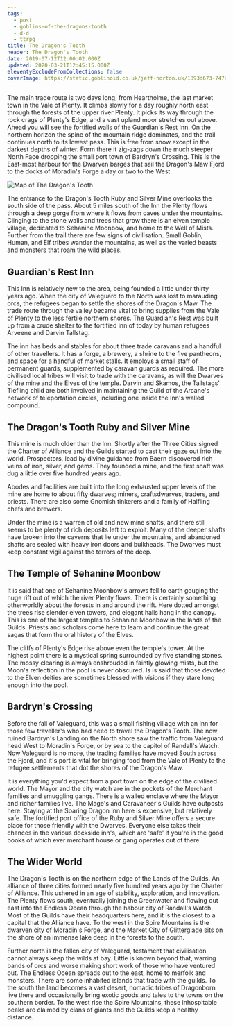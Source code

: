 ```yaml
---
tags:
  - post
  - goblins-of-the-dragons-tooth
  - d-d
  - ttrpg
title: The Dragon's Tooth
header: The Dragon's Tooth
date: 2019-07-12T12:00:02.000Z
updated: 2020-03-21T12:45:15.000Z
eleventyExcludeFromCollections: false
coverImage: https://static.goblinoid.co.uk/jeff-horton.uk/1893d673-747a-4224-bffc-66e412ab953d.png
---
```

The main trade route is two days long, from Heartholme, the last market town in the Vale of Plenty. It climbs slowly for
a day roughly north east through the forests of the upper river Plenty. It picks its way through the rock crags of
Plenty's Edge, and a vast upland moor stretches out above. Ahead you will see the fortified walls of the Guardian's Rest
Inn. On the northern horizon the spine of the mountain ridge dominates, and the trail continues north to its lowest
pass. This is free from snow except in the darkest depths of winter. Form there it zig-zags down the much steeper North
Face dropping the small port town of Bardryn's Crossing. This is the East-most harbour for the Dwarven barges that sail
the Dragon's Maw Fjord to the docks of Moradin's Forge a day or two to the West.

![Map of The Dragon's Tooth](https://static.goblinoid.co.uk/jeff-horton.uk/4fe473ca-f319-49e6-8c82-8811b47b7169.png)

The entrance to the Dragon's Tooth Ruby and Silver Mine overlooks the south side of the pass. About 5 miles south of the
Inn the Plenty flows through a deep gorge from where it flows from caves under the mountains. Clinging to the stone
walls and trees that grow there is an elven temple village, dedicated to Sehanine Moonbow, and home to the Well of
Mists. Further from the trail there are few signs of civilisation. Small Goblin, Human, and Elf tribes wander the
mountains, as well as the varied beasts and monsters that roam the wild places.

## Guardian's Rest Inn

This Inn is relatively new to the area, being founded a little under thirty years ago. When the city of Valeguard to the
North was lost to marauding orcs, the refugees began to settle the shores of the Dragon's Maw. The trade route through
the valley became vital to bring supplies from the Vale of Plenty to the less fertile northern shores. The Guardian's
Rest was built up from a crude shelter to the fortified inn of today by human refugees Arveene and Darvin Tallstag.

The inn has beds and stables for about three trade caravans and a handful of other travellers. It has a forge, a
brewery, a shrine to the five pantheons, and space for a handful of market stalls. It employs a small staff of permanent
guards, supplemented by caravan guards as required. The more civilised local tribes will visit to trade with the
caravans, as will the Dwarves of the mine and the Elves of the temple. Darvin and Skamos, the Tallstags' Tiefling child
are both involved in maintaining the Guild of the Arcane's network of teleportation circles, including one inside the
Inn's walled compound.

## The Dragon's Tooth Ruby and Silver Mine

This mine is much older than the Inn. Shortly after the Three Cities signed the Charter of Alliance and the Guilds
started to cast their gaze out into the world. Prospectors, lead by divine guidance from Baern discovered rich veins of
iron, silver, and gems. They founded a mine, and the first shaft was dug a little over five hundred years ago.

Abodes and facilities are built into the long exhausted upper levels of the mine are home to about fifty dwarves;
miners, craftsdwarves, traders, and priests. There are also some Gnomish tinkerers and a family of Halfling chefs and
brewers.

Under the mine is a warren of old and new mine shafts, and there still seems to be plenty of rich deposits left to
exploit. Many of the deeper shafts have broken into the caverns that lie under the mountains, and abandoned shafts are
sealed with heavy iron doors and bulkheads. The Dwarves must keep constant vigil against the terrors of the deep.

## The Temple of Sehanine Moonbow

It is said that one of Sehanine Moonbow's arrows fell to earth gouging the huge rift out of which the river Plenty
flows. There is certainly something otherworldly about the forests in and around the rift. Here dotted amongst the trees
rise slender elven towers, and elegant halls hang in the canopy. This is one of the largest temples to Sehanine Moonbow
in the lands of the Guilds. Priests and scholars come here to learn and continue the great sagas that form the oral
history of the Elves.

The cliffs of Plenty's Edge rise above even the temple's tower. At the highest point there is a mystical spring
surrounded by five standing stones. The mossy clearing is always enshrouded in faintly glowing mists, but the Moon's
reflection in the pool is never obscured. Is is said that those devoted to the Elven deities are sometimes blessed with
visions if they stare long enough into the pool.

## Bardryn's Crossing

Before the fall of Valeguard, this was a small fishing village with an Inn for those few traveller's who had need to
travel the Dragon's Tooth. The now ruined Bardryn's Landing on the North shore saw the traffic from Valeguard head West
to Moradin's Forge, or by sea to the capitol of Randall's Watch. Now Valeguard is no more, the trading families have
moved South across the Fjord, and it's port is vital for bringing food from the Vale of Plenty to the refugee
settlements that dot the shores of the Dragon's Maw.

It is everything you'd expect from a port town on the edge of the civilised world. The Mayor and the city watch are in
the pockets of the Merchant families and smuggling gangs. There is a walled enclave where the Mayor and richer families
live. The Mage's and Caravaneer's Guilds have outposts here. Staying at the Soaring Dragon Inn here is expensive, but
relatively safe. The fortified port office of the Ruby and Silver Mine offers a secure place for those friendly with the
Dwarves. Everyone else takes their chances in the various dockside inn's, which are 'safe' if you're in the good books
of which ever merchant house or gang operates out of there.

## The Wider World

The Dragon's Tooth is on the northern edge of the Lands of the Guilds. An alliance of three cities formed nearly five
hundred years ago by the Charter of Alliance. This ushered in an age of stability, exploration, and innovation. The
Plenty flows south, eventually joining the Greenwater and flowing out east into the Endless Ocean through the habour
city of Randall's Watch. Most of the Guilds have their headquarters here, and it is the closest to a capital that the
Alliance have. To the west in the Spire Mountains is the dwarven city of Moradin's Forge, and the Market City of
Glitterglade sits on the shore of an immense lake deep in the forests to the south.

Further north is the fallen city of Valeguard, testament that civilisation cannot always keep the wilds at bay. Little
is known beyond that, warring bands of orcs and worse making short work of those who have ventured out. The Endless
Ocean spreads out to the east, home to merfolk and monsters. There are some inhabited islands that trade with the
guilds. To the south the land becomes a vast desert, nomadic tribes of Dragonborn live there and occasionally bring
exotic goods and tales to the towns on the southern border. To the west rise the Spire Mountains, these inhospitable
peaks are claimed by clans of giants and the Guilds keep a healthy distance.